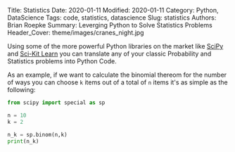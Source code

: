 Title: Statistics
Date: 2020-01-11
Modified: 2020-01-11
Category: Python, DataScience
Tags: code, statistics, datascience
Slug: statistics
Authors: Brian Roepke
Summary: Leverging Python to Solve Statistics Problems
Header_Cover: theme/images/cranes_night.jpg


Using some of the more powerful Python libraries on the
market like [SciPy](https://docs.scipy.org/doc/scipy/reference/index.html)
and [Sci-Kit Learn](https://scikit-learn.org/stable/)
you can translate any of your classic Probability and Statistics problems into Python Code.  

As an example, if we want to calculate the binomial thereom for the
 number of ways you can choose `k` items out of a total of `n` items
 it's as simple as the following:


```python
from scipy import special as sp

n = 10
k = 2

n_k = sp.binom(n,k)
print(n_k)

```
